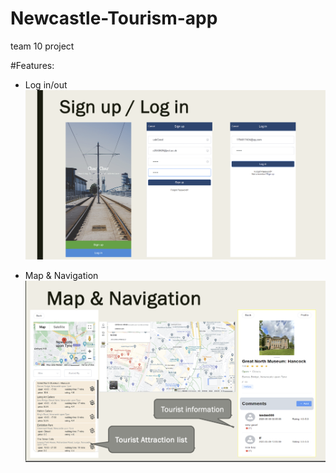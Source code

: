 # Newcastle-Tourism-app
team 10 project

#Features:
- Log in/out 
![Registration & Login/out](https://raw.githubusercontent.com/AmyLiang94/Newcastle-Travel-Web-App/main/app-main/Result%20Pic/Screenshot%202023-10-19%20at%2014.49.57.png)

- Map & Navigation
![Map & Navigarion](https://raw.githubusercontent.com/AmyLiang94/Newcastle-Travel-Web-App/main/app-main/Result%20Pic/Screenshot%202023-10-19%20at%2014.18.51.png)

